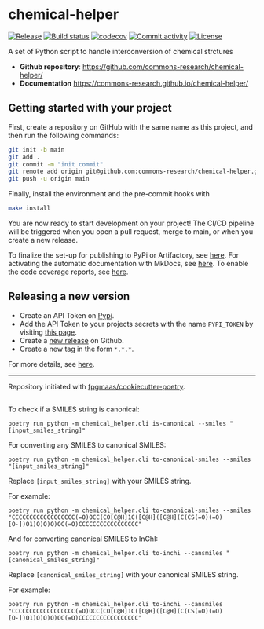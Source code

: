 # chemical-helper

[![Release](https://img.shields.io/github/v/release/commons-research/chemical-helper)](https://img.shields.io/github/v/release/commons-research/chemical-helper)
[![Build status](https://img.shields.io/github/actions/workflow/status/commons-research/chemical-helper/main.yml?branch=main)](https://github.com/commons-research/chemical-helper/actions/workflows/main.yml?query=branch%3Amain)
[![codecov](https://codecov.io/gh/commons-research/chemical-helper/branch/main/graph/badge.svg)](https://codecov.io/gh/commons-research/chemical-helper)
[![Commit activity](https://img.shields.io/github/commit-activity/m/commons-research/chemical-helper)](https://img.shields.io/github/commit-activity/m/commons-research/chemical-helper)
[![License](https://img.shields.io/github/license/commons-research/chemical-helper)](https://img.shields.io/github/license/commons-research/chemical-helper)

A set of Python script to handle interconversion of chemical strctures

- **Github repository**: <https://github.com/commons-research/chemical-helper/>
- **Documentation** <https://commons-research.github.io/chemical-helper/>

## Getting started with your project

First, create a repository on GitHub with the same name as this project, and then run the following commands:

```bash
git init -b main
git add .
git commit -m "init commit"
git remote add origin git@github.com:commons-research/chemical-helper.git
git push -u origin main
```

Finally, install the environment and the pre-commit hooks with

```bash
make install
```

You are now ready to start development on your project!
The CI/CD pipeline will be triggered when you open a pull request, merge to main, or when you create a new release.

To finalize the set-up for publishing to PyPi or Artifactory, see [here](https://fpgmaas.github.io/cookiecutter-poetry/features/publishing/#set-up-for-pypi).
For activating the automatic documentation with MkDocs, see [here](https://fpgmaas.github.io/cookiecutter-poetry/features/mkdocs/#enabling-the-documentation-on-github).
To enable the code coverage reports, see [here](https://fpgmaas.github.io/cookiecutter-poetry/features/codecov/).

## Releasing a new version

- Create an API Token on [Pypi](https://pypi.org/).
- Add the API Token to your projects secrets with the name `PYPI_TOKEN` by visiting [this page](https://github.com/commons-research/chemical-helper/settings/secrets/actions/new).
- Create a [new release](https://github.com/commons-research/chemical-helper/releases/new) on Github.
- Create a new tag in the form `*.*.*`.

For more details, see [here](https://fpgmaas.github.io/cookiecutter-poetry/features/cicd/#how-to-trigger-a-release).

---

Repository initiated with [fpgmaas/cookiecutter-poetry](https://github.com/fpgmaas/cookiecutter-poetry).

##

To check if a SMILES string is canonical:

```shell
poetry run python -m chemical_helper.cli is-canonical --smiles "[input_smiles_string]"
```

For converting any SMILES to canonical SMILES:

```shell
poetry run python -m chemical_helper.cli to-canonical-smiles --smiles "[input_smiles_string]"
```

Replace `[input_smiles_string]` with your SMILES string.

For example:

```shell
poetry run python -m chemical_helper.cli to-canonical-smiles --smiles "CCCCCCCCCCCCCCCCCC(=O)OCC(CO[C@H]1C([C@H]([C@H](C(CS(=O)(=O)[O-])O1)O)O)O)OC(=O)CCCCCCCCCCCCCCCCC"
```

And for converting canonical SMILES to InChI:

```shell
poetry run python -m chemical_helper.cli to-inchi --cansmiles "[canonical_smiles_string]"
```

Replace `[canonical_smiles_string]` with your canonical SMILES string.

For example:

```shell
poetry run python -m chemical_helper.cli to-inchi --cansmiles "CCCCCCCCCCCCCCCCCC(=O)OCC(CO[C@H]1C([C@H]([C@H](C(CS(=O)(=O)[O-])O1)O)O)O)OC(=O)CCCCCCCCCCCCCCCCC"
```
